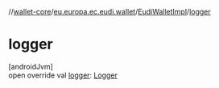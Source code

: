 //[wallet-core](../../../index.md)/[eu.europa.ec.eudi.wallet](../index.md)/[EudiWalletImpl](index.md)/[logger](logger.md)

# logger

[androidJvm]\
open override val [logger](logger.md): [Logger](../../eu.europa.ec.eudi.wallet.logging/-logger/index.md)
